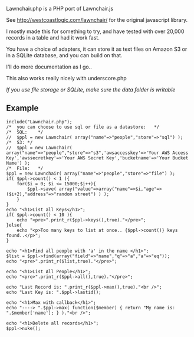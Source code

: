 Lawnchair.php is a PHP port of Lawnchair.js

See http://westcoastlogic.com/lawnchair/ for the original javascript library.

I mostly made this for something to try, and have tested with over 20,000 records in a table and had it work fast.

You have a choice of adapters, it can store it as text files on Amazon S3 or in a SQLite database, and you can build on that.

I'll do more documentation as I go..

This also works really nicely with underscore.php

_If you use file storage or SQLite, make sure the data folder is writable_

Example
--------

	include("Lawnchair.php");
	/*	you can choose to use sql or file as a datastore:	*/
	/*	SQL:	*/
	//	$ppl = new Lawnchair( array("name"=>"people","store"=>"sql") );
	/*	S3:	*/
	//	$ppl = new Lawnchair( array("name"=>"people","store"=>"s3",'awsaccesskey'=>'Your AWS Access Key','awssecretkey'=>'Your AWS Secret Key','bucketname'=>'Your Bucket Name') );
	/*	File:	*/
	$ppl = new Lawnchair( array("name"=>"people","store"=>"file") );
	if( $ppl->count() < 1 ){
		for($i = 0; $i <= 15000;$i++){
			$ppl->save( array("value"=>array("name"=>$i,"age"=>($i+2),"address"=>"random street") ) );
		}
	}
	echo "<h1>List all Keys</h1>";
	if( $ppl->count() < 10 ){
		echo "<pre>".print_r($ppl->keys(),true)."</pre>";
	}else{
		echo "<p>Too many keys to list at once.. {$ppl->count()} keys found..</p>";
	}

	echo "<h1>Find all people with 'a' in the name </h1>";
	$list = $ppl->find(array("field"=>"name","q"=>"a","a"=>"eq"));
	echo "<pre>".print_r($list,true)."</pre>";

	echo "<h1>List All People</h1>";
	echo "<pre>".print_r($ppl->all(),true)."</pre>";

	echo "Last Record is: ".print_r($ppl->max(),true)."<br />";
	echo "Last Key is: ".$ppl->lastid();		

	echo "<h1>Max with callback</h1>";
	echo "----> ".$ppl->max( function($member) { return "My name is: ".$member['name']; } )."<br />";

	echo "<h1>Delete all records</h1>";
	$ppl->nuke();